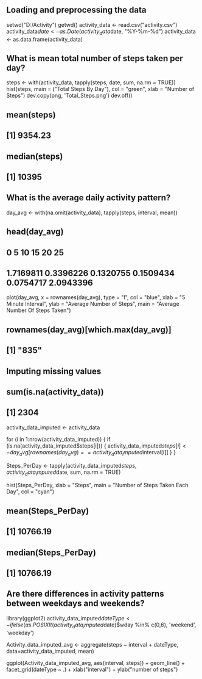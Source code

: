 ## Loading and preprocessing the data
setwd("D:/Activity")
getwd()
activity_data <- read.csv("activity.csv")
activity_data$date <- as.Date(activity_data$date, "%Y-%m-%d")
activity_data <- as.data.frame(activity_data)


## What is mean total number of steps taken per day?
steps <- with(activity_data, tapply(steps, date, sum, na.rm = TRUE))
hist(steps, main = ("Total Steps By Day"), col = "green", xlab = "Number of Steps")
dev.copy(png, 'Total_Steps.png')
dev.off()

## mean(steps)
## [1] 9354.23
## median(steps)
## [1] 10395

## What is the average daily activity pattern?
day_avg <- with(na.omit(activity_data), tapply(steps, interval, mean))

## head(day_avg)
##        0         5        10        15        20        25 
## 1.7169811 0.3396226 0.1320755 0.1509434 0.0754717 2.0943396 

plot(day_avg, x = rownames(day_avg), type = "l", col = "blue", xlab = "5 Minute Interval", ylab = "Average Number of Steps", main = "Average Number Of Steps Taken")

## rownames(day_avg)[which.max(day_avg)]
## [1] "835"


## Imputing missing values
## sum(is.na(activity_data))
## [1] 2304

activity_data_imputed <- activity_data

for (i in 1:nrow(activity_data_imputed)) {
     if (is.na(activity_data_imputed$steps[i])) {
         activity_data_imputed$steps[i] <- day_avg[rownames(day_avg) == 
             activity_data_imputed$interval[i]]
     }
 }
 
 Steps_PerDay <- tapply(activity_data_imputed$steps, activity_data_imputed$date, sum, na.rm = TRUE)

hist(Steps_PerDay, xlab = "Steps", main = "Number of Steps Taken Each Day", col = "cyan")

## mean(Steps_PerDay)
## [1] 10766.19

## median(Steps_PerDay)
## [1] 10766.19

## Are there differences in activity patterns between weekdays and weekends?

library(ggplot2)
activity_data_imputed$dateType <-  ifelse(as.POSIXlt(activity_data_imputed$date)$wday %in% c(0,6), 'weekend', 'weekday')

Activity_data_imputed_avg <- aggregate(steps ~ interval + dateType, data=activity_data_imputed, mean)

ggplot(Activity_data_imputed_avg, aes(interval, steps)) +
 geom_line() +
 facet_grid(dateType ~ .) +
 xlab("interval") +
 ylab("number of steps")